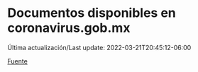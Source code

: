 # Documentos disponibles en coronavirus.gob.mx

Última actualización/Last update: 2022-03-21T20:45:12-06:00

 [Fuente](https://coronavirus.gob.mx/)
